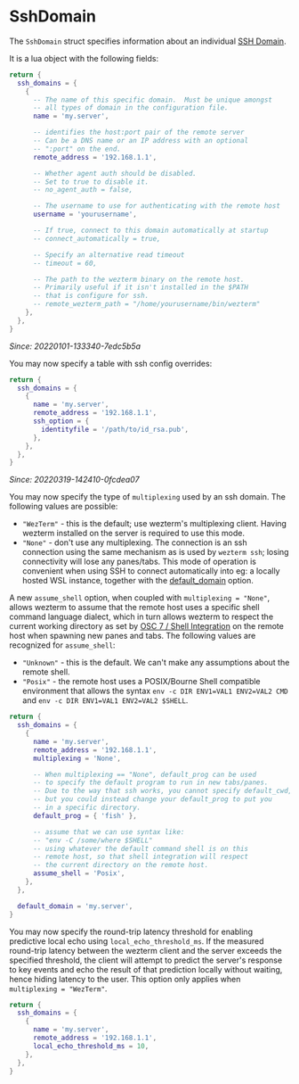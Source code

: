 # SshDomain

The `SshDomain` struct specifies information about an individual
[SSH Domain](../../multiplexing.md#ssh-domains).

It is a lua object with the following fields:

```lua
return {
  ssh_domains = {
    {
      -- The name of this specific domain.  Must be unique amongst
      -- all types of domain in the configuration file.
      name = 'my.server',

      -- identifies the host:port pair of the remote server
      -- Can be a DNS name or an IP address with an optional
      -- ":port" on the end.
      remote_address = '192.168.1.1',

      -- Whether agent auth should be disabled.
      -- Set to true to disable it.
      -- no_agent_auth = false,

      -- The username to use for authenticating with the remote host
      username = 'yourusername',

      -- If true, connect to this domain automatically at startup
      -- connect_automatically = true,

      -- Specify an alternative read timeout
      -- timeout = 60,

      -- The path to the wezterm binary on the remote host.
      -- Primarily useful if it isn't installed in the $PATH
      -- that is configure for ssh.
      -- remote_wezterm_path = "/home/yourusername/bin/wezterm"
    },
  },
}
```

*Since: 20220101-133340-7edc5b5a*

You may now specify a table with ssh config overrides:

```lua
return {
  ssh_domains = {
    {
      name = 'my.server',
      remote_address = '192.168.1.1',
      ssh_option = {
        identityfile = '/path/to/id_rsa.pub',
      },
    },
  },
}
```

*Since: 20220319-142410-0fcdea07*

You may now specify the type of `multiplexing` used by an ssh domain.
The following values are possible:

* `"WezTerm"` - this is the default; use wezterm's multiplexing client.
  Having wezterm installed on the server is required to use this mode.
* `"None"` - don't use any multiplexing. The connection is an ssh connection
  using the same mechanism as is used by `wezterm ssh`; losing connectivity
  will lose any panes/tabs.  This mode of operation is convenient when using
  SSH to connect automatically into eg: a locally hosted WSL instance, together
  with the [default_domain](config/default_domain.md) option.

A new `assume_shell` option, when coupled with `multiplexing = "None"`, allows
wezterm to assume that the remote host uses a specific shell command language
dialect, which in turn allows wezterm to respect the
current working directory as set by [OSC 7 / Shell
Integration](../../shell-integration.md) on the remote host when spawning new
panes and tabs.  The following values are recognized for `assume_shell`:

* `"Unknown"` - this is the default. We can't make any assumptions about the
  remote shell.
* `"Posix"` - the remote host uses a POSIX/Bourne Shell compatible environment
  that allows the syntax `env -c DIR ENV1=VAL1 ENV2=VAL2 CMD` and
  `env -c DIR ENV1=VAL1 ENV2=VAL2 $SHELL`.

```lua
return {
  ssh_domains = {
    {
      name = 'my.server',
      remote_address = '192.168.1.1',
      multiplexing = 'None',

      -- When multiplexing == "None", default_prog can be used
      -- to specify the default program to run in new tabs/panes.
      -- Due to the way that ssh works, you cannot specify default_cwd,
      -- but you could instead change your default_prog to put you
      -- in a specific directory.
      default_prog = { 'fish' },

      -- assume that we can use syntax like:
      -- "env -C /some/where $SHELL"
      -- using whatever the default command shell is on this
      -- remote host, so that shell integration will respect
      -- the current directory on the remote host.
      assume_shell = 'Posix',
    },
  },

  default_domain = 'my.server',
}
```

You may now specify the round-trip latency threshold for enabling predictive
local echo using `local_echo_threshold_ms`. If the measured round-trip latency
between the wezterm client and the server exceeds the specified threshold, the
client will attempt to predict the server's response to key events and echo the
result of that prediction locally without waiting, hence hiding latency to the
user. This option only applies when `multiplexing = "WezTerm"`.

```lua
return {
  ssh_domains = {
    {
      name = 'my.server',
      remote_address = '192.168.1.1',
      local_echo_threshold_ms = 10,
    },
  },
}
```
